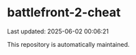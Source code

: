 # battlefront-2-cheat

Last updated: 2025-06-02 00:06:21

This repository is automatically maintained.
